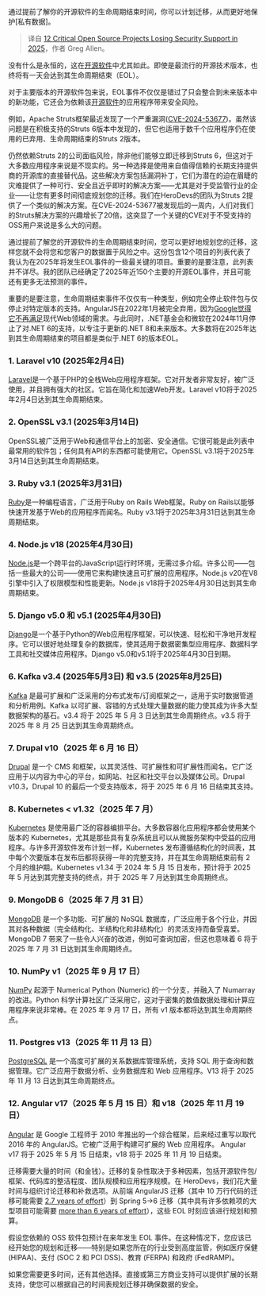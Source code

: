 
<!--
title: 2025年失去安全支持的12个关键开源项目
cover: https://cdn.thenewstack.io/media/2025/01/769aa84f-vanna-phon-hrxikdxoapo-unsplash-scaled.jpg
-->

通过提前了解你的开源软件的生命周期结束时间，你可以计划迁移，从而更好地保护[私有数据]。

> 译自 [12 Critical Open Source Projects Losing Security Support in 2025](https://thenewstack.io/12-critical-open-source-projects-losing-security-support-in-2025/)，作者 Greg Allen。

没有什么是永恒的，这在[开源软件](https://thenewstack.io/open-source/)中尤其如此。即使是最流行的开源技术版本，也终将有一天会达到其生命周期结束（EOL）。

对于主要版本的开源软件包来说，EOL事件不仅仅是错过了只会整合到未来版本中的新功能，它还会为依赖该[开源软件](https://thenewstack.io/the-future-of-open-source-needs-more-give-and-less-take/)的应用程序带来安全风险。

例如，Apache Struts框架最近发现了一个严重漏洞([CVE-2024-53677](https://www.herodevs.com/vulnerability-directory/cve-2024-53677))。虽然该问题是在积极支持的Struts 6版本中发现的，但它也适用于数千个应用程序仍在使用的已弃用、生命周期结束的Struts 2版本。

仍然依赖Struts 2的公司面临风险，除非他们能够立即迁移到Struts 6，但这对于大多数应用程序来说是不现实的。另一种选择是使用来自值得信赖的长期支持提供商的开源库的直接替代品。这些解决方案包括漏洞补丁，它们为潜在的迫在眉睫的灾难提供了一种可行、安全且近乎即时的解决方案——尤其是对于受监管行业的企业——让您有更多时间彻底规划您的迁移。我们在HeroDevs的团队为Struts 2提供了一个类似的解决方案。在CVE-2024-53677被发现后的一周内，人们对我们的Struts解决方案的兴趣增长了20倍，这突显了一个关键的CVE对于不受支持的OSS用户来说是多么大的问题。

通过提前了解您的开源软件的生命周期结束时间，您可以更好地规划您的迁移，这样您就不会将您和您客户的数据置于风险之中。这份包含12个项目的列表代表了我认为在2025年将发生EOL事件的一些最关键的项目。重要的是要注意，此列表并不详尽。我的团队已经确定了2025年近150个主要的开源EOL事件，并且可能还有更多无法预测的事件。

重要的是要注意，生命周期结束事件不仅仅有一种类型，例如完全停止软件包与仅停止对特定版本的支持。AngularJS在2022年1月被完全弃用，因为[Google觉得它不再满足](https://thenewstack.io/herodevs-throws-net-6-users-a-post-deprecation-lifeline/)现代Web领域的需求。与此同时，.NET基金会和微软在2024年11月停止了对.NET 6的支持，以专注于更新的.NET 8和未来版本。大多数将在2025年达到其生命周期结束的项目都是类似于.NET 6的版本EOL。

### 1. Laravel v10 (2025年2月4日)

[Laravel](https://thenewstack.io/introduction-to-laravel-for-ruby-on-rails-or-django-fans/)是一个基于PHP的全栈Web应用程序框架。它对开发者非常友好，被广泛使用，并且拥有强大的社区。它旨在简化和加速Web开发。Laravel v10将于2025年2月4日达到其生命周期结束。

### 2. OpenSSL v3.1 (2025年3月14日)

OpenSSL被广泛用于Web和通信平台上的加密、安全通信。它很可能是此列表中最常用的软件包；任何具有API的东西都可能使用它。OpenSSL v3.1将于2025年3月14日达到其生命周期结束。

### 3. Ruby v3.1 (2025年3月31日)

[Ruby](https://thenewstack.io/why-ruby-on-rails-is-still-worth-your-while-as-a-developer/)是一种编程语言，广泛用于Ruby on Rails Web框架。Ruby on Rails以能够快速开发基于Web的应用程序而闻名。Ruby v3.1将于2025年3月31日达到其生命周期结束。

### 4. Node.js v18 (2025年4月30日)

[Node.js](https://thenewstack.io/whats-in-the-new-node-js-and-how-do-you-install-it/)是一个跨平台的JavaScript运行时环境，无需过多介绍。许多公司——包括一些最大的公司——使用它来构建快速且可扩展的应用程序。Node.js v20在V8引擎中引入了权限模型和性能更新。Node.js v18将于2025年4月30日达到其生命周期结束。

### 5. Django v5.0 和 v5.1 (2025年4月30日)

[Django](https://thenewstack.io/what-is-pythons-django/)是一个基于Python的Web应用程序框架，可以快速、轻松和干净地开发程序。它可以很好地处理复杂的数据库，使其适用于数据密集型应用程序、数据科学工具和社交媒体应用程序。Django v5.0和v5.1将于2025年4月30日到期。

### 6. Kafka v3.4 (2025年5月3日) 和 v3.5 (2025年8月25日)

[Kafka](https://thenewstack.io/gitops-for-kafka-at-scale/) 是最可扩展和广泛采用的分布式发布/订阅框架之一，适用于实时数据管道和分析用例。Kafka 以可扩展、容错的方式处理大量数据的能力使其成为许多大型数据架构的基石。v3.4 将于 2025 年 5 月 3 日达到其生命周期终点。v3.5 将于 2025 年 8 月 25 日达到其生命周期终点。

### 7. Drupal v10（2025 年 6 月 16 日）

[Drupal](https://thenewstack.io/drupal-creator-websites-needed-more-than-ever-in-the-ai-era/) 是一个 CMS 和框架，以其灵活性、可扩展性和可扩展性而闻名。它广泛应用于以内容为中心的平台，如网站、社区和社交平台以及媒体公司。Drupal v10.3，Drupal 10 的最后一个受支持版本，将于 2025 年 6 月 16 日结束其支持。

### 8. Kubernetes < v1.32（2025 年 7 月）

[Kubernetes](https://thenewstack.io/kubernetes/) 是使用最广泛的容器编排平台。大多数容器化应用程序都会使用某个版本的 Kubernetes，尤其是那些具有复杂系统且可以从微服务架构中受益的应用程序。与许多开源软件发布计划一样，Kubernetes 发布遵循结构化的时间表，其中每个次要版本在发布后都将获得一年的完整支持，并在其生命周期结束前有 2 个月的维护期。Kubernetes v1.34 于 2024 年 5 月 15 日发布，预计将于 2025 年 5 月达到其完整支持的终点，并于 2025 年 7 月达到其生命周期终点。

### 9. MongoDB 6（2025 年 7 月 31 日）

[MongoDB](https://thenewstack.io/5-reasons-to-run-mongodb-on-kubernetes/) 是一个多功能、可扩展的 NoSQL 数据库，广泛应用于各个行业，并因其对各种数据（完全结构化、半结构化和非结构化）的灵活支持而备受喜爱。MongoDB 7 带来了一些令人兴奋的改进，例如可查询加密，但这也意味着 6 将于 2025 年 7 月 31 日达到其生命周期终点。

### 10. NumPy v1（2025 年 9 月 17 日）

[NumPy](https://thenewstack.io/what-is-the-numpy-python-library-and-how-do-you-use-it/) 起源于 Numerical Python (Numeric) 的一个分支，并融入了 Numarray 的改进。Python 科学计算社区广泛采用它，这对于密集的数值数据处理和计算应用程序来说非常棒。在 2025 年 9 月 17 日，所有 v1 版本都将达到其生命周期终点。

### 11. Postgres v13（2025 年 11 月 13 日）

[PostgreSQL](https://thenewstack.io/modern-postgresql-deployment-3-cloud-native-approaches-you-should-know/) 是一个高度可扩展的关系数据库管理系统，支持 SQL 用于查询和数据管理。它广泛应用于数据分析、业务数据库和 Web 应用程序。V13 将于 2025 年 11 月 13 日达到其生命周期终点。

### 12. Angular v17（2025 年 5 月 15 日）和 v18（2025 年 11 月 19 日）

[Angular](https://thenewstack.io/angular-shares-potential-ideas-for-2025-improvements/) 是 Google 工程师于 2010 年推出的一个综合框架，后来经过重写以取代 2016 年的 AngularJS。它被广泛用于构建可扩展的 Web 应用程序。
Angular v17 将于 2025 年 5 月 15 日结束，v18 将于 2025 年 11 月 19 日结束。

迁移需要大量的时间（和金钱）。迁移的复杂性取决于多种因素，包括开源软件包/框架、代码库的整洁程度、团队规模和应用程序规模。在 HeroDevs，我们花大量时间与组织讨论迁移和补救选项。从前端 AngularJS 迁移（其中 10 万行代码的迁移可能需要 [2.7 years of effort](https://xlts.dev/blog/2021-01-15-the-math-of-migrating-from-angularjs)）到 Spring 5->6 迁移（其中具有许多依赖项的大型项目可能需要 [more than 6 years of effort](https://www.herodevs.com/blog-posts/spring-framework-6-the-full-cost-of-migrating-from-v5-to-v6)），这些 EOL 时刻应该进行规划和预算。

假设您依赖的 OSS 软件包预计在来年发生 EOL 事件。在这种情况下，您应该已经开始您的规划和迁移——特别是如果您所在的行业受到高度监管，例如医疗保健 (HIPAA)、支付 (SOC 2 和 PCI DSS)、教育 (FERPA) 和政府 (FedRAMP)。

如果您需要更多时间，还有其他选择。直接或第三方商业支持可以提供扩展的长期支持，使您可以根据自己的时间表规划迁移并确保数据的安全。
